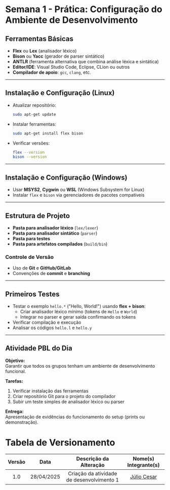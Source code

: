 # Semana 1 - Prática: Configuração do Ambiente de Desenvolvimento

## Ferramentas Básicas

- **Flex** ou **Lex** (analisador léxico)
- **Bison** ou **Yacc** (gerador de parser sintático)
- **ANTLR** (ferramenta alternativa que combina análise léxica e sintática)
- **Editor/IDE**: Visual Studio Code, Eclipse, CLion ou outros
- **Compilador de apoio**: `gcc`, `clang`, etc.

---

## Instalação e Configuração (Linux)

- Atualizar repositório:
  ```bash
  sudo apt-get update
  ```
- Instalar ferramentas:
  ```bash
  sudo apt-get install flex bison
  ```
- Verificar versões:
  ```bash
  flex --version
  bison --version
  ```

---

## Instalação e Configuração (Windows)

- Usar **MSYS2**, **Cygwin** ou **WSL** (Windows Subsystem for Linux)
- Instalar `flex` e `bison` via gerenciadores de pacotes compatíveis

---

## Estrutura de Projeto

- **Pasta para analisador léxico** (`lex/lexer`)
- **Pasta para analisador sintático** (`parser`)
- **Pasta para testes**
- **Pasta para artefatos compilados** (`build/bin`)

### Controle de Versão

- Uso de **Git** e **GitHub/GitLab**
- Convenções de **commit** e **branching**

---

## Primeiros Testes

- Testar o exemplo `hello.*` ("Hello, World!") usando **flex + bison**:
  - Criar analisador léxico mínimo (tokens de `Hello` e `World`)
  - Integrar no parser e gerar saída confirmando os tokens
- Verificar compilação e execução
- Analisar os códigos `hello.l` e `hello.y`

---

## Atividade PBL do Dia

**Objetivo:**  
Garantir que todos os grupos tenham um ambiente de desenvolvimento funcional.

**Tarefas:**

1. Verificar instalação das ferramentas
2. Criar repositório Git para o projeto do compilador
3. Subir um teste simples de analisador léxico ou parser

**Entrega:**  
Apresentação de evidências do funcionamento do setup (prints ou demonstração).

# Tabela de Versionamento 

| Versão | Data       | Descrição da Alteração              | Nome(s) Integrante(s) |
| :----: | :--------: | :---------------------------------: | :-------------------: |
| 1.0    | 28/04/2025 | Criação da atividade de desenvolvimento 1  | [Júlio Cesar](https://github.com/Julio1099)        |